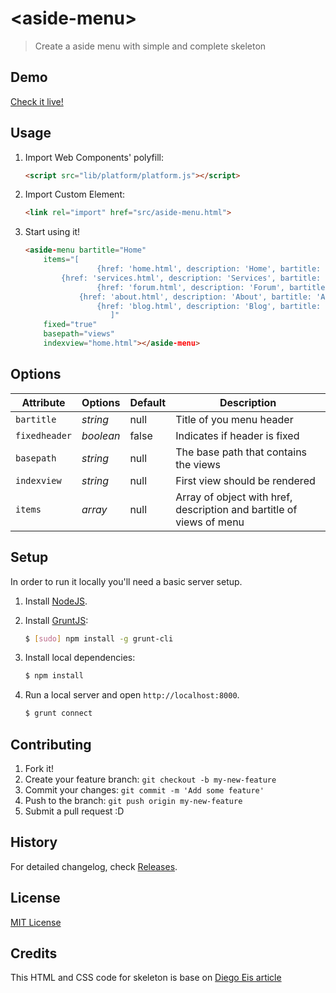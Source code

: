 # &lt;aside-menu&gt;

> Create a aside menu with simple and complete skeleton

## Demo

[Check it live!](http://leonardosalles.com/aside-menu/)

## Usage

1. Import Web Components' polyfill:

    ```html
    <script src="lib/platform/platform.js"></script>
    ```

2. Import Custom Element:

    ```html
    <link rel="import" href="src/aside-menu.html">
    ```

3. Start using it!

    ```html
    <aside-menu bartitle="Home" 
		items="[
                	{href: 'home.html', description: 'Home', bartitle: 'Home'},
			{href: 'services.html', description: 'Services', bartitle: 'Services'},
                	{href: 'forum.html', description: 'Forum', bartitle: 'Forum'},
		        {href: 'about.html', description: 'About', bartitle: 'About'},
                	{href: 'blog.html', description: 'Blog', bartitle: 'Blog'}
                       ]" 
		fixed="true" 
		basepath="views" 
		indexview="home.html"></aside-menu>
    ```



## Options

Attribute  | Options                   | Default             | Description
---        | ---                       | ---                 | ---
`bartitle` | *string*                  | null                | Title of you menu header
`fixedheader`| *boolean*                 | false               | Indicates if header is fixed
`basepath` | *string*                  | null                | The base path that contains the views
`indexview`| *string*                  | null                | First view should be rendered
`items`    | *array*                   | null                | Array of object with href, description and bartitle of views of menu

## Setup

In order to run it locally you'll need a basic server setup.

1. Install [NodeJS](http://nodejs.org/download/).
2. Install [GruntJS](http://gruntjs.com/):

    ```sh
    $ [sudo] npm install -g grunt-cli
    ```

3. Install local dependencies:

    ```sh
    $ npm install
    ```

4. Run a local server and open `http://localhost:8000`.

    ```sh
    $ grunt connect
    ```

## Contributing

1. Fork it!
2. Create your feature branch: `git checkout -b my-new-feature`
3. Commit your changes: `git commit -m 'Add some feature'`
4. Push to the branch: `git push origin my-new-feature`
5. Submit a pull request :D

## History

For detailed changelog, check [Releases](https://github.com/leonardosalles/aside-menu/releases).

## License

[MIT License](http://opensource.org/licenses/MIT)

## Credits
This HTML and CSS code for skeleton is base on [Diego Eis article](http://tableless.com.br/fazendo-um-slide-menu-mobile-sem-plugin/)


